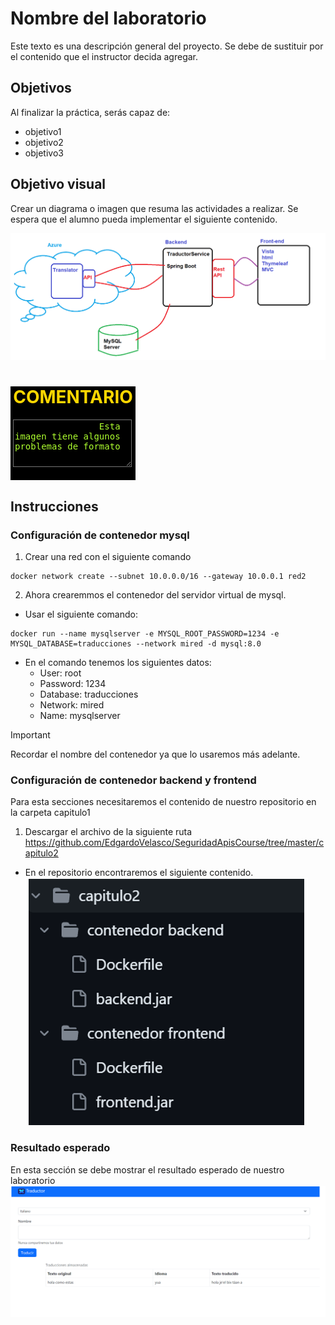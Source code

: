 
# Nombre del laboratorio

Este texto es una descripción general del proyecto. Se debe de sustituir por el contenido
que el instructor decida agregar. 

## Objetivos
Al finalizar la práctica, serás capaz de:
- objetivo1
- objetivo2
- objetivo3

## Objetivo visual 
Crear un diagrama o imagen que resuma las actividades a realizar. Se espera que el alumno pueda implementar el siguiente contenido. 

![diagrama1](../images/img1.png)
<div style=" width: 200px; height: 150px; background-color: black;">
        <h1 style="color:gold; text-align: center;">COMENTARIO</h1>
        <div style="padding-left:4px;">
            <textarea style="color: greenyellow; font-size: 14px; background-color: black; height: 70px;">
                Esta imagen tiene algunos problemas de formato
            </textarea>
        </div>
</div>



## Instrucciones 
### Configuración de contenedor mysql
1. Crear una red con el siguiente comando
```shell
docker network create --subnet 10.0.0.0/16 --gateway 10.0.0.1 red2
```

2. Ahora crearemmos el contenedor del servidor virtual de mysql. 

- Usar el siguiente comando: 

```shell
docker run --name mysqlserver -e MYSQL_ROOT_PASSWORD=1234 -e MYSQL_DATABASE=traducciones --network mired -d mysql:8.0
```

- En el comando tenemos los siguientes datos:
    - User: root
    - Password: 1234
    - Database: traducciones
    - Network: mired
    - Name: mysqlserver 
> [!IMPORTANT]
> Recordar el nombre del contenedor ya que lo usaremos más adelante. 


### Configuración de contenedor backend y frontend
Para esta secciones necesitaremos el contenido de nuestro repositorio en la carpeta capitulo1

1. Descargar el archivo de la siguiente ruta
https://github.com/EdgardoVelasco/SeguridadApisCourse/tree/master/capitulo2

- En el repositorio encontraremos el siguiente contenido. 
![imagen repositorio](../images/img2.png)




### Resultado esperado
En esta sección se debe mostrar el resultado esperado de nuestro laboratorio
![imagen resultado](../images/img3.png)


